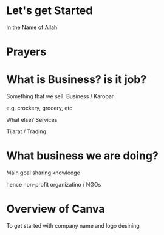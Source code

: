 # Let's get Started

In the Name of Allah

# Prayers

# What is Business? is it job?
Something that we sell.
Business / Karobar

e.g. crockery, grocery, etc

What else?
Services

Tijarat / Trading

# What business we are doing?

Main goal sharing knowledge

hence non-profit organizatino / NGOs


# Overview of Canva
To get started with company name and logo desining